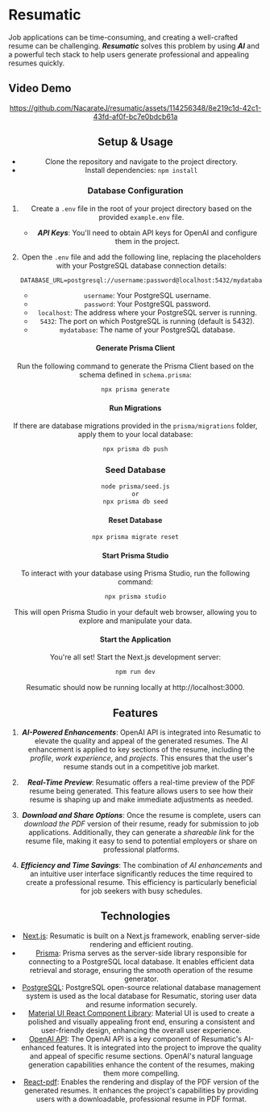 # Resumatic

Job applications can be time-consuming, and creating a well-crafted resume can be challenging. ***Resumatic*** solves this problem by using ***AI*** and a powerful tech stack to help users generate professional and appealing resumes quickly.

## Video Demo

<div align="center">



https://github.com/NacarateJ/resumatic/assets/114256348/8e219c1d-42c1-43fd-af0f-bc7e0bdcb61a



<div/>
 
## Setup & Usage
- Clone the repository and navigate to the project directory.
- Install dependencies: `npm install`

### Database Configuration

1. Create a `.env` file in the root of your project directory based on the provided `example.env` file.
   - ***API Keys***: You'll need to obtain API keys for OpenAI and configure them in the project.

2. Open the `.env` file and add the following line, replacing the placeholders with your PostgreSQL database connection details:

   ```env
   DATABASE_URL=postgresql://username:password@localhost:5432/mydatabase
   ```

   - `username`: Your PostgreSQL username.
   - `password`: Your PostgreSQL password.
   - `localhost`: The address where your PostgreSQL server is running.
   - `5432`: The port on which PostgreSQL is running (default is 5432).
   - `mydatabase`: The name of your PostgreSQL database.

#### Generate Prisma Client

Run the following command to generate the Prisma Client based on the schema defined in `schema.prisma`:

```bash
npx prisma generate
```

#### Run Migrations

If there are database migrations provided in the `prisma/migrations` folder, apply them to your local database:

```bash
npx prisma db push
```

### Seed Database

```bash
node prisma/seed.js
or
npx prisma db seed
```

#### Reset Database

```bash
npx prisma migrate reset
```

#### Start Prisma Studio

To interact with your database using Prisma Studio, run the following command:

```bash
npx prisma studio
```

This will open Prisma Studio in your default web browser, allowing you to explore and manipulate your data.

#### Start the Application

You're all set! Start the Next.js development server:

```bash
npm run dev
```

Resumatic should now be running locally at http://localhost:3000.

## Features
1. ***AI-Powered Enhancements***: OpenAI API is integrated into Resumatic to elevate the quality and appeal of the generated resumes. The AI enhancement is applied to key sections of the resume, including the *profile*, *work experience*, and *projects*. This ensures that the user's resume stands out in a competitive job market.

2. ***Real-Time Preview***: Resumatic offers a real-time preview of the PDF resume being generated. This feature allows users to see how their resume is shaping up and make immediate adjustments as needed.

3. ***Download and Share Options***: Once the resume is complete, users can *download the PDF* version of their resume, ready for submission to job applications. Additionally, they can generate a *shareable link* for the resume file, making it easy to send to potential employers or share on professional platforms.

4. ***Efficiency and Time Savings***: The combination of *AI enhancements* and an intuitive user interface significantly reduces the time required to create a professional resume. This efficiency is particularly beneficial for job seekers with busy schedules.

## Technologies
- [Next.js](https://nextjs.org/): Resumatic is built on a Next.js framework, enabling server-side rendering and efficient routing. 
- [Prisma](https://www.prisma.io/): Prisma serves as the server-side library responsible for connecting to a PostgreSQL local database. It enables efficient data retrieval and storage, ensuring the smooth operation of the resume generator.
- [PostgreSQL](https://www.postgresql.org/): PostgreSQL open-source relational database management system is used as the local database for Resumatic, storing user data and resume information securely.
- [Material UI React Component Library](https://mui.com/material-ui/): Material UI is used to create a polished and visually appealing front end, ensuring a consistent and user-friendly design, enhancing the overall user experience.
- [OpenAI API](https://platform.openai.com/docs/introduction): The OpenAI API is a key component of Resumatic's AI-enhanced features. It is integrated into the project to improve the quality and appeal of specific resume sections. OpenAI's natural language generation capabilities enhance the content of the resumes, making them more compelling.
- [React-pdf](https://react-pdf.org/): Enables the rendering and display of the PDF version of the generated resumes. It enhances the project's capabilities by providing users with a downloadable, professional resume in PDF format.
